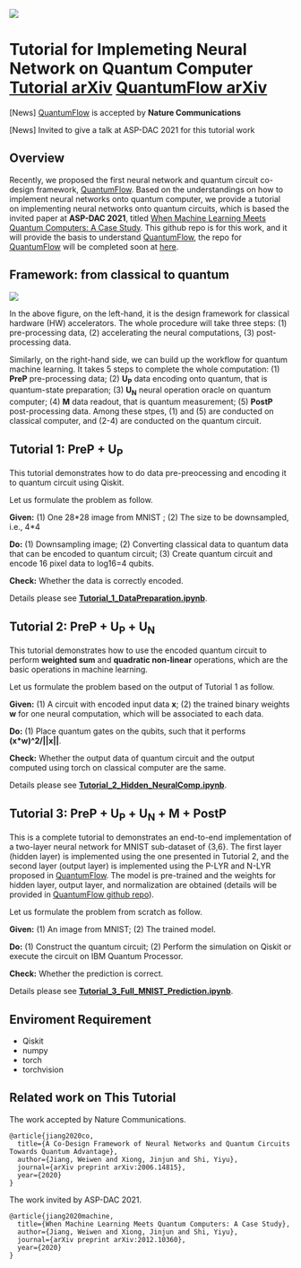 
![](https://raw.githubusercontent.com/weiwenjiang/QML_tutorial/main/Readme_Img/qflow.png)


# Tutorial for Implemeting Neural Network on Quantum Computer [Tutorial arXiv](https://arxiv.org/pdf/2012.10360.pdf) [QuantumFlow arXiv](https://arxiv.org/pdf/2006.14815.pdf)

[News] [QuantumFlow](https://arxiv.org/pdf/2006.14815.pdf) is accepted by **Nature Communications**

[News] Invited to give a talk at ASP-DAC 2021 for this tutorial work

## Overview
Recently,  we proposed the first neural network and quantum circuit co-design framework, [QuantumFlow](https://arxiv.org/pdf/2006.14815.pdf). Based on the understandings on how to implement neural networks onto quantum computer, we provide a tutorial on implementing neural networks onto quantum circuits, which is based the invited paper at **ASP-DAC 2021**, titled [When Machine Learning Meets Quantum Computers: A Case Study](https://arxiv.org/pdf/2012.10360.pdf). This github repo is for this work, and it will provide the basis to understand  [QuantumFlow](https://arxiv.org/pdf/2006.14815.pdf), the repo for [QuantumFlow](https://arxiv.org/pdf/2006.14815.pdf) will be completed soon at [here](https://github.com/weiwenjiang/QuantumFlow).

## Framework: from classical to quantum
![](https://raw.githubusercontent.com/weiwenjiang/QML_tutorial/main/Readme_Img/Frameworks.png)

In the above figure, on the left-hand, it is the design framework for classical hardware (HW) accelerators. The whole procedure will take three steps: (1) pre-processing data, (2) accelerating the neural computations, (3) post-processing data.

Similarly, on the right-hand side, we can build up the workflow for quantum machine learning. It takes 5 steps to complete the whole computation: (1) **PreP** pre-processing data; (2) **U<sub>P</sub>** data encoding onto quantum, that is quantum-state preparation; (3) **U<sub>N</sub>** neural operation oracle on quantum computer; (4) **M** data readout, that is quantum measurement; (5) **PostP** post-processing data. Among these stpes, (1) and (5) are conducted on classical computer, and (2-4) are conducted on the quantum circuit.

## Tutorial 1: **PreP** + **U<sub>P</sub>**
This tutorial demonstrates how to do data pre-preocessing and encoding it to quantum circuit using Qiskit. 

Let us formulate the problem as follow.

**Given:** (1) One 28\*28 image from MNIST ; (2) The size to be downsampled, i.e., 4\*4

**Do:** (1) Downsampling image; (2) Converting classical data to quantum data that can be encoded to quantum circuit; (3) Create quantum circuit and encode 16 pixel data to log16=4 qubits.

**Check:** Whether the data is correctly encoded.

Details please see **[Tutorial_1_DataPreparation.ipynb](https://github.com/weiwenjiang/QML_tutorial/blob/main/Tutorial_1_DataPreparation.ipynb)**.

## Tutorial 2: **PreP** + **U<sub>P</sub>** + **U<sub>N</sub>**
This tutorial demonstrates how to use the encoded quantum circuit to perform **weighted sum** and **quadratic non-linear** operations, which are the basic operations in machine learning. 

Let us formulate the problem based on the output of Tutorial 1 as follow.

**Given:** (1) A circuit with encoded input data **x**; (2) the trained binary weights **w** for one neural computation, which will be associated to each data.

**Do:** (1) Place quantum gates on the qubits, such that it performs **(x\*w)^2/||x||**.

**Check:** Whether the output data of quantum circuit and the output computed using torch on classical computer are the same.

Details please see **[Tutorial_2_Hidden_NeuralComp.ipynb](https://github.com/weiwenjiang/QML_tutorial/blob/main/Tutorial_2_Hidden_NeuralComp.ipynb)**.


## Tutorial 3: **PreP** + **U<sub>P</sub>** + **U<sub>N</sub>** + **M** + **PostP** 
This is a complete tutorial to demonstrates an end-to-end implementation of a two-layer neural network for MNIST sub-dataset of {3,6}. The first layer (hidden layer) is implemented using the one presented in Tutorial 2, and the second layer (output layer) is implemented using the P-LYR and N-LYR proposed in [QuantumFlow](https://arxiv.org/pdf/2006.14815.pdf). The model is pre-trained and the weights for hidden layer, output layer, and normalization are obtained (details will be provided in [QuantumFlow github repo](https://github.com/weiwenjiang/QuantumFlow)). 

Let us formulate the problem from scratch as follow.

**Given:** (1) An image from MNIST; (2) The trained model.

**Do:** (1) Construct the quantum circuit; (2) Perform the simulation on Qiskit or execute the circuit on IBM Quantum Processor.

**Check:** Whether the prediction is correct.

Details please see **[Tutorial_3_Full_MNIST_Prediction.ipynb](https://github.com/weiwenjiang/QML_tutorial/blob/main/Tutorial_3_Full_MNIST_Prediction.ipynb)**.



## Enviroment Requirement
* Qiskit
* numpy
* torch
* torchvision


## Related work on This Tutorial

The work accepted by Nature Communications.

```
@article{jiang2020co,
  title={A Co-Design Framework of Neural Networks and Quantum Circuits Towards Quantum Advantage},
  author={Jiang, Weiwen and Xiong, Jinjun and Shi, Yiyu},
  journal={arXiv preprint arXiv:2006.14815},
  year={2020}
}
```

The work invited by ASP-DAC 2021.

```
@article{jiang2020machine,
  title={When Machine Learning Meets Quantum Computers: A Case Study},
  author={Jiang, Weiwen and Xiong, Jinjun and Shi, Yiyu},
  journal={arXiv preprint arXiv:2012.10360},
  year={2020}
}
```
